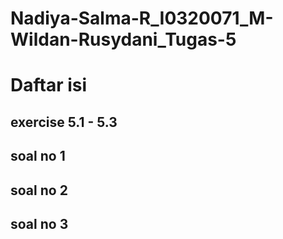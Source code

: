 # Nadiya-Salma-R_I0320071_M-Wildan-Rusydani_Tugas-5

# Daftar isi

## exercise 5.1 - 5.3
## soal no 1
## soal no 2
## soal no 3